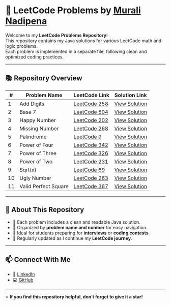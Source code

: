 # 🧮 LeetCode Problems by [Murali Nadipena](https://www.linkedin.com/in/murali-nadipena)

Welcome to my **LeetCode Problems Repository**!  
This repository contains my Java solutions for various LeetCode math and logic problems.  
Each problem is implemented in a separate file, following clean and optimized coding practices.

---

## 📚 Repository Overview

| # | Problem Name | LeetCode Link | Solution Link |
|---|---------------|---------------|----------------|
| 1 | Add Digits | [LeetCode 258](https://leetcode.com/problems/add-digits/) | [View Solution](#) |
| 2 | Base 7 | [LeetCode 504](https://leetcode.com/problems/base-7/) | [View Solution](#) |
| 3 | Happy Number | [LeetCode 202](https://leetcode.com/problems/happy-number/) | [View Solution](#) |
| 4 | Missing Number | [LeetCode 268](https://leetcode.com/problems/missing-number/) | [View Solution](#) |
| 5 | Palindrome | [LeetCode 9](https://leetcode.com/problems/palindrome-number/) | [View Solution](#) |
| 6 | Power of Four | [LeetCode 342](https://leetcode.com/problems/power-of-four/) | [View Solution](#) |
| 7 | Power of Three | [LeetCode 326](https://leetcode.com/problems/power-of-three/) | [View Solution](#) |
| 8 | Power of Two | [LeetCode 231](https://leetcode.com/problems/power-of-two/) | [View Solution](#) |
| 9 | Sqrt(x) | [LeetCode 69](https://leetcode.com/problems/sqrtx/) | [View Solution](#) |
| 10 | Ugly Number | [LeetCode 263](https://leetcode.com/problems/ugly-number/) | [View Solution](#) |
| 11 | Valid Perfect Square | [LeetCode 367](https://leetcode.com/problems/valid-perfect-square/) | [View Solution](#) |


---

## 🧠 About This Repository
- 🔹 Each problem includes a clean and readable Java solution.  
- 🔹 Organized by **problem name and number** for easy navigation.  
- 🔹 Ideal for students preparing for **interviews** or **coding contests**.  
- 🔹 Regularly updated as I continue my **LeetCode journey**.

---

## 📫 Connect With Me
- 💼 [LinkedIn](https://www.linkedin.com/in/murali-nadipena)
- 💻 [GitHub](https://github.com/23MH1A42B1)

---

⭐ **If you find this repository helpful, don’t forget to give it a star!**
